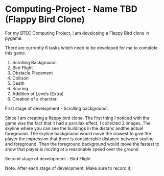 # Computing-Project - Name TBD (Flappy Bird Clone)

For my BTEC Computing Project, I am developing a Flappy Bird clone in pygame.

There are currently 6 tasks which need to be developed for me to complete this game.
  1. Scrolling Background.
  2. Bird Flight
  3. Obstacle Placement
  4. Collison
  5. Death
  6. Scoring
  7. Addition of Levels (Extra)
  8. Creation of a charcter.
  

  First stage of development - Scrolling background.
  
  Since I am creating a flappy bird clone. The first thing I noticed with the game was the fact that it had a parallax effect. I collected 2 images. The skyline where you can see the buildings in the distanc andthe actual foreground.
  The skyline background would move the slowest to give the player the impression that there is considerable distance between skyline and foreground. Then the foreground background would move the fastest to show that player is moving at a reasonable speed over the ground
 
 
 Second stage of development - Bird Flight
 
  
  Note. After each stage of development, Make sure to record it,
  




